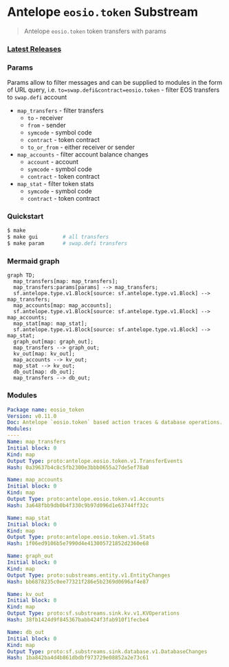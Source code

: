 # Antelope `eosio.token` Substream

> Antelope `eosio.token` token transfers with params

### [Latest Releases](https://github.com/pinax-network/substreams/releases)


### Params
Params allow to filter messages and can be supplied to modules in the form of URL query, i.e. `to=swap.defi&contract=eosio.token` - filter EOS transfers to `swap.defi` account
- `map_transfers` - filter transfers
  - `to` - receiver
  - `from` - sender
  - `symcode` - symbol code
  - `contract` - token contract
  - `to_or_from` - either receiver or sender
- `map_accounts` - filter account balance changes
  - `account` - account
  - `symcode` - symbol code
  - `contract` - token contract
- `map_stat` - filter token stats
  - `symcode` - symbol code
  - `contract` - token contract

### Quickstart

```bash
$ make
$ make gui        # all transfers
$ make param      # swap.defi transfers
```

### Mermaid graph

```mermaid
graph TD;
  map_transfers[map: map_transfers];
  map_transfers:params[params] --> map_transfers;
  sf.antelope.type.v1.Block[source: sf.antelope.type.v1.Block] --> map_transfers;
  map_accounts[map: map_accounts];
  sf.antelope.type.v1.Block[source: sf.antelope.type.v1.Block] --> map_accounts;
  map_stat[map: map_stat];
  sf.antelope.type.v1.Block[source: sf.antelope.type.v1.Block] --> map_stat;
  graph_out[map: graph_out];
  map_transfers --> graph_out;
  kv_out[map: kv_out];
  map_accounts --> kv_out;
  map_stat --> kv_out;
  db_out[map: db_out];
  map_transfers --> db_out;
```

### Modules

```yaml
Package name: eosio_token
Version: v0.11.0
Doc: Antelope `eosio.token` based action traces & database operations.
Modules:
----
Name: map_transfers
Initial block: 0
Kind: map
Output Type: proto:antelope.eosio.token.v1.TransferEvents
Hash: 0a39637b4c8c5fb2300e3bbb0655a27de5ef78a0

Name: map_accounts
Initial block: 0
Kind: map
Output Type: proto:antelope.eosio.token.v1.Accounts
Hash: 3a648fbb9db0b4f330c9b97d096d1e63744ff32c

Name: map_stat
Initial block: 0
Kind: map
Output Type: proto:antelope.eosio.token.v1.Stats
Hash: 1f06ed9106b5e7990d4e413005721852d2360e68

Name: graph_out
Initial block: 0
Kind: map
Output Type: proto:substreams.entity.v1.EntityChanges
Hash: bb6878235c0ee77321f286e5b2369d0696af4e87

Name: kv_out
Initial block: 0
Kind: map
Output Type: proto:sf.substreams.sink.kv.v1.KVOperations
Hash: 38fb1424d9f845367babb424f3fab910f1fecbe4

Name: db_out
Initial block: 0
Kind: map
Output Type: proto:sf.substreams.sink.database.v1.DatabaseChanges
Hash: 1ba842ba4d4b861dbdbf973729e08852a2e73c61
```